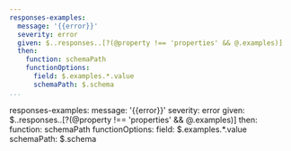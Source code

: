 ```yaml
---
responses-examples:
  message: '{{error}}'
  severity: error
  given: $..responses..[?(@property !== 'properties' && @.examples)]
  then:
    function: schemaPath
    functionOptions:
      field: $.examples.*.value
      schemaPath: $.schema
...
```

responses-examples:
  message: '{{error}}'
  severity: error
  given: $..responses..[?(@property !== 'properties' && @.examples)]
  then:
    function: schemaPath
    functionOptions:
      field: $.examples.*.value
      schemaPath: $.schema